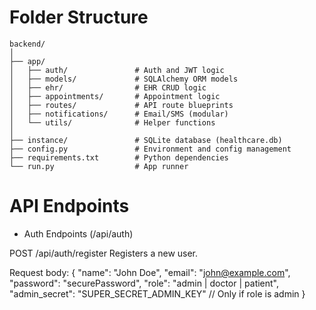# Folder Structure
```
backend/
│
├── app/
│   ├── auth/               # Auth and JWT logic
│   ├── models/             # SQLAlchemy ORM models
│   ├── ehr/                # EHR CRUD logic
│   ├── appointments/       # Appointment logic
│   ├── routes/             # API route blueprints
│   ├── notifications/      # Email/SMS (modular)
│   └── utils/              # Helper functions
│
├── instance/               # SQLite database (healthcare.db)
├── config.py               # Environment and config management
├── requirements.txt        # Python dependencies
└── run.py                  # App runner

```
# API Endpoints

- Auth Endpoints (/api/auth)

POST /api/auth/register
Registers a new user.

Request body:
{
  "name": "John Doe",
  "email": "john@example.com",
  "password": "securePassword",
  "role": "admin | doctor | patient",
  "admin_secret": "SUPER_SECRET_ADMIN_KEY" // Only if role is admin
}
